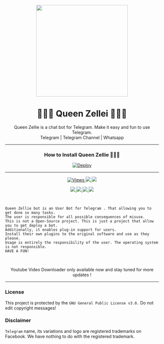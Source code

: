 <div align="center">
  <img src="https://i.ibb.co/ZSgCV70/20210921-020916.jpg" weight="300" height="300">
  <h1> 🧝‍♀️💙 Queen Zellei 💙🧝‍♀️</h1>
</div>
<p align="center"> Queen Zellie is a chat bot for Telegram. Make it easy and fun to use Telegram.
  <br>
  <a herf="https://t.me/sasmithaaaaa">Telegram | </a>
  <a herf="https://t.me/antechcrew">Telegram Channel | </a>
  <a herf="https://wa.me/+94719077818">Whatsapp</a>
  </br>
</p>  
  
  ---
<div align="center"> 
  <h3> How to Install Queen Zellie 🧝‍♀️💙 </h3>
</div>

<div align="center"> 
<a href="https://heroku.com/deploy?template=https://github.com/SinhalayaCreator/QueenZellie"><img src="https://camo.githubusercontent.com/6979881d5a96b7b18a057083bb8aeb87ba35fc279452e29034c1e1c49ade0636/68747470733a2f2f7777772e6865726f6b7563646e2e636f6d2f6465706c6f792f627574746f6e2e737667" alt="Deploy" data-canonical-src="https://www.herokucdn.com/deploy/button.svg" style="max-width: 100%;">
</a></div>


---
  
<div align="center">
  <p>
    <a href="https://github.com/SinhalayaCreator/QueenZellie"><img src="https://hits.seeyoufarm.com/api/count/incr/badge.svg?url=https%3A%2F%2Fgithub.com%2FSinhalayaCreator%2FQueenZellie&count_bg=%2379C83D&title_bg=%23555555&icon=gitpod.svg&icon_color=%23E7E7E7&title=Views&edge_flat=false" alt="Views"/>
      </a>
    <a href="https://github.com/SinhalayaCreator/QueenZellie/fork"><img src="https://img.shields.io/github/forks/SinhalayaCreator/QueenZellie?label=Fork&style=social">
      </a>
    <a href="https://github.com/SinhalayaCreator/QueenZellie/stargazers"><img src="https://img.shields.io/github/stars/SinhalayaCreator/QueenZellie?style=social">
      </p>
   <p>
     <a href="https://github.com/SinhalayaCreator/QueenZellie"><img src="https://img.shields.io/github/repo-size/SinhalayaCreator/QueenZellie?color=purple&label=Repo%20Size&style=plastic">
     </a>
     <a href="https://github.com/SinhalayaCreator/QueenZellie"><img src="https://img.shields.io/github/license/SinhalayaCreator/QueenZellie?color=purple&label=License&style=plastic">
     </a>
     <a href="https://github.com/SinhalayaCreator/QueenZellie"><img src="https://img.shields.io/github/languages/top/SinhalayaCreator/QueenZellie?color=purple&label=Python&style=plastic">
     </a>
     <a href="https://github.com/SinhalayaCreator/QueenZellie"><img src="https://img.shields.io/static/v1?label=Author&message=Sinhalaya%20Creator&color=purple&style=plastic">
     </a>
  </p>
  </div>
  
<br>
  
```
Queen Zellie bot is an User Bot for Telegram . That allowing you to get done so many tasks.
The user is responsible for all possible consequences of misuse.
This is not a Open-Source project. This is just a project that allow you to get deploy a bot.
Additionally, it enables plug-in support for users.
Install their own plugins to the original software and use as they please.
Usage is entirely the responsibility of the user. The operating system is not responsible.
HAVE A FUN!
```     

</br>

<p align="center">
  Youtube Video Downloader only available now and stay tuned for more updates !
</p>     

---

### License
This project is protected by the `GNU General Public License v3.0.`
Do not edit copyright messages!

### Disclaimer
`Telegram` name, its variations and logo are registered trademarks on Facebook. We have nothing to do with the registered trademark.
